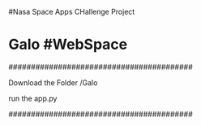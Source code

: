 #Nasa Space Apps CHallenge Project
# Galo #WebSpace

#########################################

Download the Folder /Galo

run the app.py

#########################################
